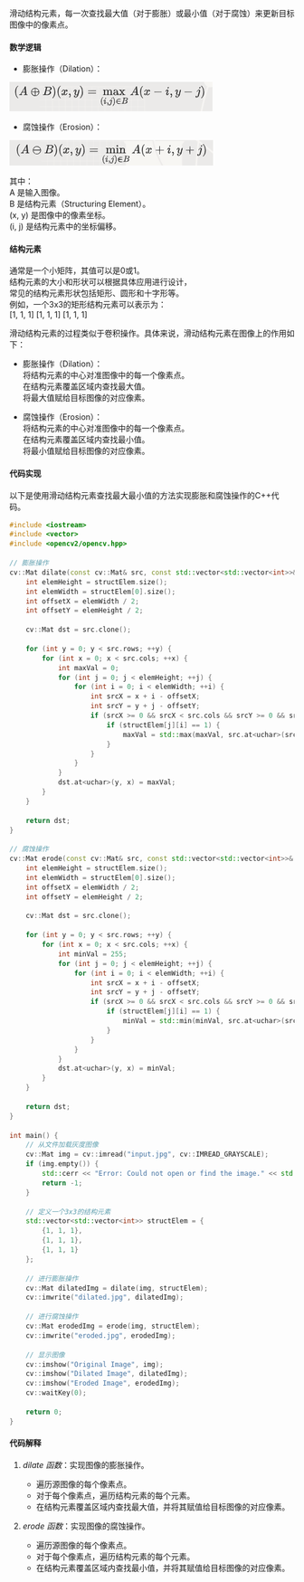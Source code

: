 滑动结构元素，每一次查找最大值（对于膨胀）或最小值（对于腐蚀）来更新目标图像中的像素点。

#### 数学逻辑

- 膨胀操作（Dilation）：<br>

![膨胀](image-9.png)

- 腐蚀操作（Erosion）：<br>

![腐蚀](image-10.png)

其中：<br>
A  是输入图像。<br>
B  是结构元素（Structuring Element）。<br>
(x, y) 是图像中的像素坐标。<br>
(i, j) 是结构元素中的坐标偏移。<br>

#### 结构元素
通常是一个小矩阵，其值可以是0或1。<br>
结构元素的大小和形状可以根据具体应用进行设计，<br>
常见的结构元素形状包括矩形、圆形和十字形等。<br>
例如，一个3x3的矩形结构元素可以表示为：<br>
[1, 1, 1]
[1, 1, 1]
[1, 1, 1]

滑动结构元素的过程类似于卷积操作。具体来说，滑动结构元素在图像上的作用如下：<br>

- 膨胀操作（Dilation）：<br>
将结构元素的中心对准图像中的每一个像素点。<br>
在结构元素覆盖区域内查找最大值。<br>
将最大值赋给目标图像的对应像素。<br>

- 腐蚀操作（Erosion）：<br>
将结构元素的中心对准图像中的每一个像素点。<br>
在结构元素覆盖区域内查找最小值。<br>
将最小值赋给目标图像的对应像素。<br>


#### 代码实现

以下是使用滑动结构元素查找最大最小值的方法实现膨胀和腐蚀操作的C++代码。

```cpp
#include <iostream>
#include <vector>
#include <opencv2/opencv.hpp>

// 膨胀操作
cv::Mat dilate(const cv::Mat& src, const std::vector<std::vector<int>>& structElem) {
    int elemHeight = structElem.size();
    int elemWidth = structElem[0].size();
    int offsetX = elemWidth / 2;
    int offsetY = elemHeight / 2;

    cv::Mat dst = src.clone();

    for (int y = 0; y < src.rows; ++y) {
        for (int x = 0; x < src.cols; ++x) {
            int maxVal = 0;
            for (int j = 0; j < elemHeight; ++j) {
                for (int i = 0; i < elemWidth; ++i) {
                    int srcX = x + i - offsetX;
                    int srcY = y + j - offsetY;
                    if (srcX >= 0 && srcX < src.cols && srcY >= 0 && srcY < src.rows) {
                        if (structElem[j][i] == 1) {
                            maxVal = std::max(maxVal, src.at<uchar>(srcY, srcX));
                        }
                    }
                }
            }
            dst.at<uchar>(y, x) = maxVal;
        }
    }

    return dst;
}

// 腐蚀操作
cv::Mat erode(const cv::Mat& src, const std::vector<std::vector<int>>& structElem) {
    int elemHeight = structElem.size();
    int elemWidth = structElem[0].size();
    int offsetX = elemWidth / 2;
    int offsetY = elemHeight / 2;

    cv::Mat dst = src.clone();

    for (int y = 0; y < src.rows; ++y) {
        for (int x = 0; x < src.cols; ++x) {
            int minVal = 255;
            for (int j = 0; j < elemHeight; ++j) {
                for (int i = 0; i < elemWidth; ++i) {
                    int srcX = x + i - offsetX;
                    int srcY = y + j - offsetY;
                    if (srcX >= 0 && srcX < src.cols && srcY >= 0 && srcY < src.rows) {
                        if (structElem[j][i] == 1) {
                            minVal = std::min(minVal, src.at<uchar>(srcY, srcX));
                        }
                    }
                }
            }
            dst.at<uchar>(y, x) = minVal;
        }
    }

    return dst;
}

int main() {
    // 从文件加载灰度图像
    cv::Mat img = cv::imread("input.jpg", cv::IMREAD_GRAYSCALE);
    if (img.empty()) {
        std::cerr << "Error: Could not open or find the image." << std::endl;
        return -1;
    }

    // 定义一个3x3的结构元素
    std::vector<std::vector<int>> structElem = {
        {1, 1, 1},
        {1, 1, 1},
        {1, 1, 1}
    };

    // 进行膨胀操作
    cv::Mat dilatedImg = dilate(img, structElem);
    cv::imwrite("dilated.jpg", dilatedImg);

    // 进行腐蚀操作
    cv::Mat erodedImg = erode(img, structElem);
    cv::imwrite("eroded.jpg", erodedImg);

    // 显示图像
    cv::imshow("Original Image", img);
    cv::imshow("Dilated Image", dilatedImg);
    cv::imshow("Eroded Image", erodedImg);
    cv::waitKey(0);

    return 0;
}
```

#### 代码解释

1. *dilate 函数*：实现图像的膨胀操作。
   - 遍历源图像的每个像素点。
   - 对于每个像素点，遍历结构元素的每个元素。
   - 在结构元素覆盖区域内查找最大值，并将其赋值给目标图像的对应像素。

2. *erode 函数*：实现图像的腐蚀操作。
   - 遍历源图像的每个像素点。
   - 对于每个像素点，遍历结构元素的每个元素。
   - 在结构元素覆盖区域内查找最小值，并将其赋值给目标图像的对应像素。

